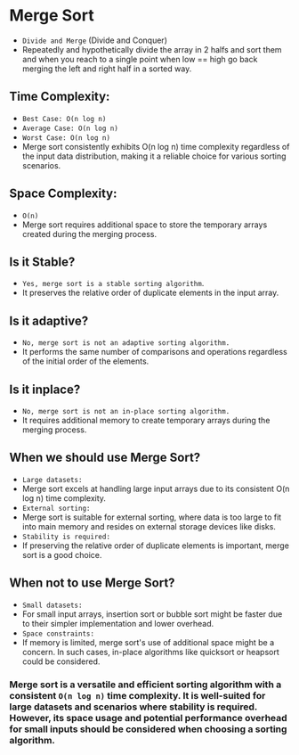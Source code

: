 # Merge Sort
-  `Divide and Merge` (Divide and Conquer)
- Repeatedly and hypothetically divide the array in 2 halfs and sort them and when you reach to a single point when low == high go back merging the left and right half in a sorted way.
## Time Complexity:
- `Best Case: O(n log n)`
- `Average Case: O(n log n)`
- `Worst Case: O(n log n)`
- Merge sort consistently exhibits O(n log n) time complexity regardless of the input data distribution, making it a reliable choice for various sorting scenarios.

## Space Complexity:
- `O(n)` 
- Merge sort requires additional space to store the temporary arrays created during the merging process.

## Is it Stable?
- `Yes, merge sort is a stable sorting algorithm`. 
- It preserves the relative order of duplicate elements in the input array.

## Is it adaptive?
- `No, merge sort is not an adaptive sorting algorithm.` 
- It performs the same number of comparisons and operations regardless of the initial order of the elements.

## Is it inplace?
- `No, merge sort is not an in-place sorting algorithm.` 
- It requires additional memory to create temporary arrays during the merging process.

## When we should use Merge Sort?
- `Large datasets:` 
- Merge sort excels at handling large input arrays due to its consistent O(n log n) time complexity.
- `External sorting:` 
- Merge sort is suitable for external sorting, where data is too large to fit into main memory and resides on external storage devices like disks.
- `Stability is required:` 
- If preserving the relative order of duplicate elements is important, merge sort is a good choice.

## When not to use Merge Sort?
- `Small datasets:` 
- For small input arrays, insertion sort or bubble sort might be faster due to their simpler implementation and lower overhead.
- `Space constraints:` 
- If memory is limited, merge sort's use of additional space might be a concern. In such cases, in-place algorithms like quicksort or heapsort could be considered.

### Merge sort is a versatile and efficient sorting algorithm with a consistent `O(n log n)` time complexity. It is well-suited for large datasets and scenarios where stability is required. However, its space usage and potential performance overhead for small inputs should be considered when choosing a sorting algorithm.